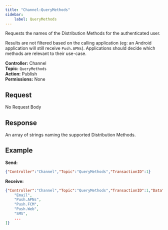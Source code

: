 ```yaml
---
title: "Channel:QueryMethods"
sidebar:
    label: QueryMethods
---
```


Requests the names of the Distribution Methods for the authenticated user.

Results are not filtered based on the calling application (eg: an Android application will still receive `Push.APNs`). Applications should decide which methods are relevant to their use-case.

**Controller:** Channel\
**Topic:** `QueryMethods`\
**Action:** Publish\
**Permissions:** None

## Request

No Request Body

## Response

An array of strings naming the supported Distribution Methods.

## Example

**Send:**
```json
{"Controller":"Channel","Topic":"QueryMethods","TransactionID":1}
```

**Receive:**
```json
{"Controller":"Channel","Topic":"QueryMethods","TransactionID":1,"Data":"Data":[
	"Email",
	"Push.APNs",
	"Push.FCM",
	"Push.Web",
	"SMS",
	...
]}
```
